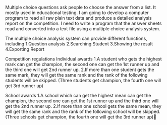 Multiple choice questions ask people to choose the answer from a list. It mostly used in educational testing. I am going to develop a computer program to read all raw plain text data and produce a detailed analysis report on the competition. I need to write a program that the answer sheets read and converted into a text file using a multiple choice analysis system.


The multiple choice analysis system can provide different functions, including
1.Question analysis
2.Searching Student
3.Showing the result
4.Exporting Report


Competition regulations
Individual awards
1.A student who gets the highest mark can get the champion, the second one can get the 1st runner up and the third one will get 2nd runner up.
2.If more than one student gets the same mark, they will get the same rank and the rank of the following students will be skipped. (Three students get champion, the fourth one will get 3rd runner up)


School awards
1.A school which can get the highest mean can get the champion, the second one can get the 1st runner up and the third one will get the 2nd runner up.
2.If more than one school gets the same mean, they will get the same rank and the rank of the following school will be skipped. (Three schools get champion, the fourth one will get the 3rd runner up)
